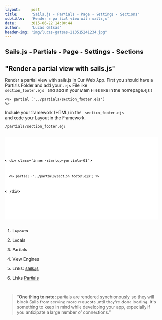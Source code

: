 ```yaml
---
layout:     post
title:      "Sails.js - Partials - Page - Settings - Sections"
subtitle:   "Render a partial view with sailsjs"
date:       2015-06-22 14:00:44
author:     "Lucas Gatsas"
header-img: "img/lucas-gatsas-213515241234.jpg"
---
```

<h2 class="section-heading">Sails.js - Partials - Page - Settings - Sections</h2>
<h2 class="section-heading">"Render a partial view with sails.js"</h2>


Render a partial view with sails.js in Our Web App. First you should have a Partials Folder and add your <code>.ejs</code>
File like <code> section_footer.ejs  </code>  and add in your Main Files like in the homepage.ejs ! 


<code><%- partial ('../partials/section_footer.ejs') %></code> 

Include your framework (HTML) in the  <code> section_footer.ejs  </code> and code your Layout in the Framework.




<code>/partials/section_footer.ejs</code> 


<div style="overflow:auto; height=200; width=100%;">
<pre style="color:black;background:white;"><pre>

<code>

< div class="inner-startup-partials-01">

      <%- partial ('../partials/section_footer.ejs') %>  

  < /div>

</code>

</pre></pre></div>


1. Layouts
2. Locals
3. Partials
4. View Engines


1. Links: <a href="http://sailsjs.org/#!/documentation/concepts" target="_blank">sails.js</a>
2. Links <a href="http://sailsjs.org/#!/documentation/concepts/Views/Partials.html">Partials </a> 


<br>
<blockquote>
“<strong>One thing to note:</strong> partials are rendered synchronously, so they will block Sails from serving more requests until they're done loading. It's something to keep in mind while developing your app, especially if you anticipate a large number of connections.” 
</blockquote>

